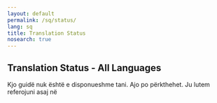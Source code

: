 ```yaml
---
layout: default
permalink: /sq/status/
lang: sq
title: Translation Status
nosearch: true
---
```


## Translation Status - All Languages

Kjo guidë nuk është e disponueshme tani. Ajo po përkthehet. Ju lutem referojuni asaj në  
